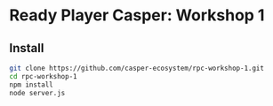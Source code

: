 # Ready Player Casper: Workshop 1

## Install

```bash
git clone https://github.com/casper-ecosystem/rpc-workshop-1.git
cd rpc-workshop-1
npm install
node server.js
```
